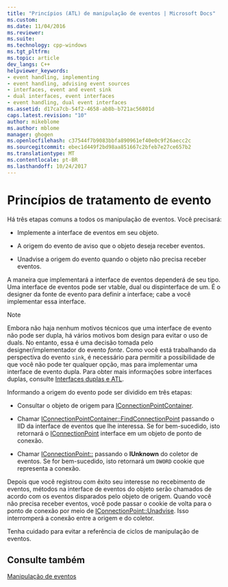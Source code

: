 ```yaml
---
title: "Princípios (ATL) de manipulação de eventos | Microsoft Docs"
ms.custom: 
ms.date: 11/04/2016
ms.reviewer: 
ms.suite: 
ms.technology: cpp-windows
ms.tgt_pltfrm: 
ms.topic: article
dev_langs: C++
helpviewer_keywords:
- event handling, implementing
- event handling, advising event sources
- interfaces, event and event sink
- dual interfaces, event interfaces
- event handling, dual event interfaces
ms.assetid: d17ca7cb-54f2-4658-ab8b-b721ac56801d
caps.latest.revision: "10"
author: mikeblome
ms.author: mblome
manager: ghogen
ms.openlocfilehash: c37544f7b9083bbfa890961ef40e0c9f26aecc2c
ms.sourcegitcommit: ebec1d449f2bd98aa851667c2bfeb7e27ce657b2
ms.translationtype: MT
ms.contentlocale: pt-BR
ms.lasthandoff: 10/24/2017
---
```

# <a name="event-handling-principles"></a>Princípios de tratamento de evento
Há três etapas comuns a todos os manipulação de eventos. Você precisará:  
  
-   Implemente a interface de eventos em seu objeto.  
  
-   A origem do evento de aviso que o objeto deseja receber eventos.  
  
-   Unadvise a origem do evento quando o objeto não precisa receber eventos.  
  
 A maneira que implementará a interface de eventos dependerá de seu tipo. Uma interface de eventos pode ser vtable, dual ou dispinterface de um. É o designer da fonte de evento para definir a interface; cabe a você implementar essa interface.  
  
> [!NOTE]
>  Embora não haja nenhum motivos técnicos que uma interface de evento não pode ser dupla, há vários motivos bom design para evitar o uso de duals. No entanto, essa é uma decisão tomada pelo designer/implementador do evento *fonte*. Como você está trabalhando da perspectiva do evento `sink`, é necessário para permitir a possibilidade de que você não pode ter qualquer opção, mas para implementar uma interface de evento dupla. Para obter mais informações sobre interfaces duplas, consulte [Interfaces duplas e ATL](../atl/dual-interfaces-and-atl.md).  
  
 Informando a origem do evento pode ser dividido em três etapas:  
  
-   Consultar o objeto de origem para [IConnectionPointContainer](http://msdn.microsoft.com/library/windows/desktop/ms683857).  
  
-   Chamar [IConnectionPointContainer::FindConnectionPoint](http://msdn.microsoft.com/library/windows/desktop/ms692476) passando o IID da interface de eventos que lhe interessa. Se for bem-sucedido, isto retornará o [IConnectionPoint](http://msdn.microsoft.com/library/windows/desktop/ms694318) interface em um objeto de ponto de conexão.  
  
-   Chamar [IConnectionPoint::](http://msdn.microsoft.com/library/windows/desktop/ms678815) passando o **IUnknown** do coletor de eventos. Se for bem-sucedido, isto retornará um `DWORD` cookie que representa a conexão.  
  
 Depois que você registrou com êxito seu interesse no recebimento de eventos, métodos na interface de eventos do objeto serão chamados de acordo com os eventos disparados pelo objeto de origem. Quando você não precisa receber eventos, você pode passar o cookie de volta para o ponto de conexão por meio de [IConnectionPoint::Unadvise](http://msdn.microsoft.com/library/windows/desktop/ms686608). Isso interromperá a conexão entre a origem e do coletor.  
  
 Tenha cuidado para evitar a referência de ciclos de manipulação de eventos.  
  
## <a name="see-also"></a>Consulte também  
 [Manipulação de eventos](../atl/event-handling-and-atl.md)

